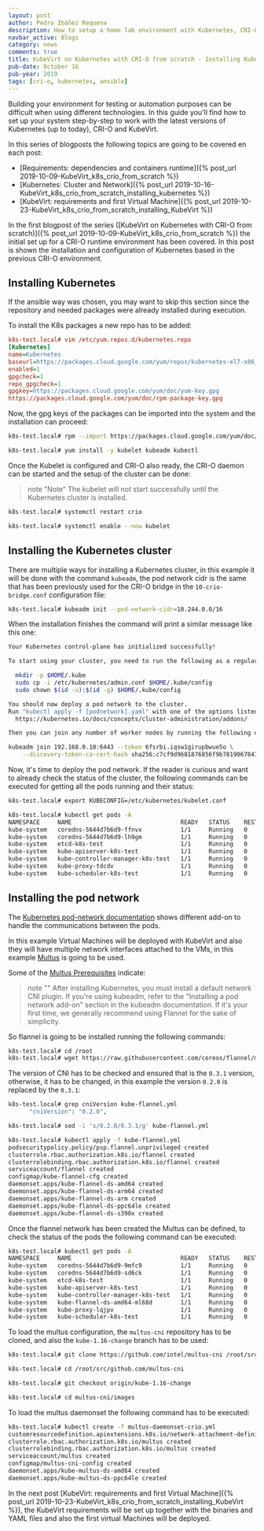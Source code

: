 ```yaml
---
layout: post
author: Pedro Ibáñez Requena
description: How to setup a home lab environment with Kubernetes, CRI-O and KubeVirt step by step guide - Installing Kubernetes
navbar_active: Blogs
category: news
comments: true
title: KubeVirt on Kubernetes with CRI-O from scratch - Installing Kubernetes
pub-date: October 16
pub-year: 2019
tags: [cri-o, kubernetes, ansible]
---
```


Building your environment for testing or automation purposes can be difficult when using different technologies. In this guide you'll find how to set up your system step-by-step to work with the latest versions of Kubernetes (up to today), CRI-O and KubeVirt.

In this series of blogposts the following topics are going to be covered en each post:

- [Requirements: dependencies and containers runtime]({% post_url 2019-10-09-KubeVirt_k8s_crio_from_scratch %})
- [Kubernetes: Cluster and Network]({% post_url 2019-10-16-KubeVirt_k8s_crio_from_scratch_installing_kubernetes %})
- [KubeVirt: requirements and first Virtual Machine]({% post_url 2019-10-23-KubeVirt_k8s_crio_from_scratch_installing_KubeVirt %})

In the first blogpost of the series ([KubeVirt on Kubernetes with CRI-O from scratch)]({% post_url 2019-10-09-KubeVirt_k8s_crio_from_scratch %}) the initial set up for a CRI-O runtime environment has been covered. In this post is shown the installation and configuration of Kubernetes based in the previous CRI-O environment.

## Installing Kubernetes

If the ansible way was chosen, you may want to skip this section since the repository and needed packages were already installed during execution.

To install the K8s packages a new repo has to be added:

```ini
k8s-test.local# vim /etc/yum.repos.d/kubernetes.repo
[Kubernetes]
name=Kubernetes
baseurl=https://packages.cloud.google.com/yum/repos/kubernetes-el7-x86_64
enabled=1
gpgcheck=1
repo_gpgcheck=1
gpgkey=https://packages.cloud.google.com/yum/doc/yum-key.gpg
https://packages.cloud.google.com/yum/doc/rpm-package-key.gpg
```

Now, the gpg keys of the packages can be imported into the system and the installation can proceed:

```sh
k8s-test.local# rpm --import https://packages.cloud.google.com/yum/doc/yum-key.gpg https://packages.cloud.google.com/yum/doc/rpm-package-key.gpg

k8s-test.local# yum install -y kubelet kubeadm kubectl
```

Once the Kubelet is configured and CRI-O also ready, the CRI-O daemon can be started and the setup of the cluster can be done:

> note "Note"
> The kubelet will not start successfully until the Kubernetes cluster is installed.

```sh
k8s-test.local# systemctl restart crio

k8s-test.local# systemctl enable --now kubelet
```

## Installing the Kubernetes cluster

There are multiple ways for installing a Kubernetes cluster, in this example it will be done with the command `kubeadm`, the pod network cidr is the same that has been previously used for the CRI-O bridge in the `10-crio-bridge.conf` configuration file:

```sh
k8s-test.local# kubeadm init --pod-network-cidr=10.244.0.0/16
```

When the installation finishes the command will print a similar message like this one:

```sh
Your Kubernetes control-plane has initialized successfully!

To start using your cluster, you need to run the following as a regular user:

  mkdir -p $HOME/.kube
  sudo cp -i /etc/kubernetes/admin.conf $HOME/.kube/config
  sudo chown $(id -u):$(id -g) $HOME/.kube/config

You should now deploy a pod network to the cluster.
Run "kubectl apply -f [podnetwork].yaml" with one of the options listed at:
  https://kubernetes.io/docs/concepts/cluster-administration/addons/

Then you can join any number of worker nodes by running the following on each as root:

kubeadm join 192.168.0.10:6443 --token 6fsrbi.iqsw1girupbwue5o \
    --discovery-token-ca-cert-hash sha256:c7cf9d9681876856f9b7819067841436831f19004caadab0b5838a9bf7f4126a
```

Now, it's time to deploy the pod network. If the reader is curious and want to already check the status of the cluster, the following commands can be executed for getting all the pods running and their status:

```sh
k8s-test.local# export KUBECONFIG=/etc/kubernetes/kubelet.conf

k8s-test.local# kubectl get pods -A
NAMESPACE     NAME                               READY   STATUS    RESTARTS   AGE
kube-system   coredns-5644d7b6d9-ffnvx           1/1     Running   0          101s
kube-system   coredns-5644d7b6d9-lh9gm           1/1     Running   0          101s
kube-system   etcd-k8s-test                      1/1     Running   0          59s
kube-system   kube-apiserver-k8s-test            1/1     Running   0          54s
kube-system   kube-controller-manager-k8s-test   1/1     Running   0          58s
kube-system   kube-proxy-tdcdv                   1/1     Running   0          101s
kube-system   kube-scheduler-k8s-test            1/1     Running   0          50s
```

## Installing the pod network

The [Kubernetes pod-network documentation](https://kubernetes.io/docs/setup/production-environment/tools/kubeadm/create-cluster-kubeadm/#pod-network) shows different add-on to handle the communications between the pods.

In this example Virtual Machines will be deployed with KubeVirt and also they will have multiple network interfaces attached to the VMs, in this example [Multus](https://github.com/intel/multus-cni) is going to be used.

Some of the [Multus Prerequisites](https://github.com/intel/multus-cni/blob/master/docs/quickstart.md) indicate:

> note ""
> After installing Kubernetes, you must install a default network CNI plugin. If you're using kubeadm, refer to the "Installing a pod network add-on" section in the kubeadm documentation. If it's your first time, we generally recommend using Flannel for the sake of simplicity.

So flannel is going to be installed running the following commands:

```sh
k8s-test.local# cd /root
k8s-test.local# wget https://raw.githubusercontent.com/coreos/flannel/master/Documentation/kube-flannel.yml
```

The version of CNI has to be checked and ensured that is the `0.3.1` version, otherwise, it has to be changed, in this example the version `0.2.0` is replaced by the `0.3.1`:

```sh
k8s-test.local# grep cniVersion kube-flannel.yml
      "cniVersion": "0.2.0",

k8s-test.local# sed -i 's/0.2.0/0.3.1/g' kube-flannel.yml

k8s-test.local# kubectl apply -f kube-flannel.yml
podsecuritypolicy.policy/psp.flannel.unprivileged created
clusterrole.rbac.authorization.k8s.io/flannel created
clusterrolebinding.rbac.authorization.k8s.io/flannel created
serviceaccount/flannel created
configmap/kube-flannel-cfg created
daemonset.apps/kube-flannel-ds-amd64 created
daemonset.apps/kube-flannel-ds-arm64 created
daemonset.apps/kube-flannel-ds-arm created
daemonset.apps/kube-flannel-ds-ppc64le created
daemonset.apps/kube-flannel-ds-s390x created
```

Once the flannel network has been created the Multus can be defined, to check the status of the pods the following command can be executed:

```sh
k8s-test.local# kubectl get pods -A
NAMESPACE     NAME                               READY   STATUS    RESTARTS   AGE
kube-system   coredns-5644d7b6d9-9mfc9           1/1     Running   0          20h
kube-system   coredns-5644d7b6d9-sd6ck           1/1     Running   0          20h
kube-system   etcd-k8s-test                      1/1     Running   0          20h
kube-system   kube-apiserver-k8s-test            1/1     Running   0          20h
kube-system   kube-controller-manager-k8s-test   1/1     Running   0          20h
kube-system   kube-flannel-ds-amd64-ml68d        1/1     Running   0          20h
kube-system   kube-proxy-lqjpv                   1/1     Running   0          20h
kube-system   kube-scheduler-k8s-test            1/1     Running   0          20h
```

To load the multus configuration, the `multus-cni` repository has to be cloned, and also the `kube-1.16-change` branch has to be used:

```sh
k8s-test.local# git clone https://github.com/intel/multus-cni /root/src/github.com/multus-cni

k8s-test.local# cd /root/src/github.com/multus-cni

k8s-test.local# git checkout origin/kube-1.16-change

k8s-test.local# cd multus-cni/images
```

To load the multus daemonset the following command has to be executed:

```sh
k8s-test.local# kubectl create -f multus-daemonset-crio.yml
customresourcedefinition.apiextensions.k8s.io/network-attachment-definitions.k8s.cni.cncf.io created
clusterrole.rbac.authorization.k8s.io/multus created
clusterrolebinding.rbac.authorization.k8s.io/multus created
serviceaccount/multus created
configmap/multus-cni-config created
daemonset.apps/kube-multus-ds-amd64 created
daemonset.apps/kube-multus-ds-ppc64le created
```

In the next post [KubeVirt: requirements and first Virtual Machine]({% post_url 2019-10-23-KubeVirt_k8s_crio_from_scratch_installing_KubeVirt %}), the KubeVirt requirements will be set up together with the binaries and YAML files and also the first virtual Machines will be deployed.

